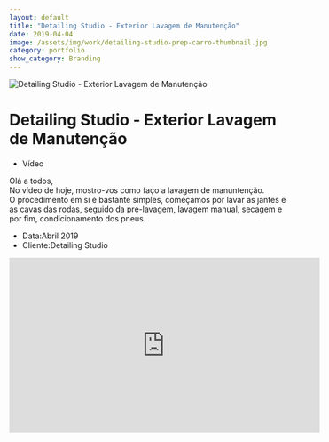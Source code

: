 ```yaml
---
layout: default
title: "Detailing Studio - Exterior Lavagem de Manutenção"
date: 2019-04-04
image: /assets/img/work/detailing-studio-prep-carro-thumbnail.jpg
category: portfolio
show_category: Branding
---
```


<div class="main-outer">
    <div class="container-fluid">
        <div class="row">
            <div class="col-md-12">
                <div class="title-image"><img src="{{ "/assets/img/work/detailing_studio_apresentacao.jpg" | prepend: site.baseurl }}" alt="Detailing Studio - Exterior Lavagem de Manutenção"></div>
            </div>
        </div>
        <div class="row">
            <div class="col-md-9">
                <div class="description">
                    <h1>Detailing Studio - Exterior Lavagem de Manutenção</h1>
                    <ul class="categories">
                        <li>Vídeo</li>
                    </ul>
                    <p>Olá a todos,<br>
                    No vídeo de hoje, mostro-vos como faço a lavagem de manuntenção.<br>
                    O procedimento em si é bastante simples, começamos por lavar as jantes e as cavas das rodas, seguido da pré-lavagem, lavagem manual, secagem e por fim, condicionamento dos pneus.</p>
                </div>
            </div>
            <div class="col-md-3">
                <div class="details">
                    <ul>
                        <li>Data:<span>Abril 2019</span></li>
                        <li>Cliente:<span>Detailing Studio</span></li>
                    </ul>
                </div>
            </div>
        </div>
        <div class="row">
            <div class="col-md-12">
                <iframe width="560" height="315" src="https://www.youtube.com/embed/1Gnygy6Xt0I" frameborder="0" allow="accelerometer; autoplay; encrypted-media; gyroscope; picture-in-picture" allowfullscreen></iframe>
            </div>
        </div>
    </div>
</div>

<script>
    function setBodyId() {
        document.body.id = 'project-page';
    }
    
    window.onload = setBodyId;
    window.onresize = setBodyId;
</script>